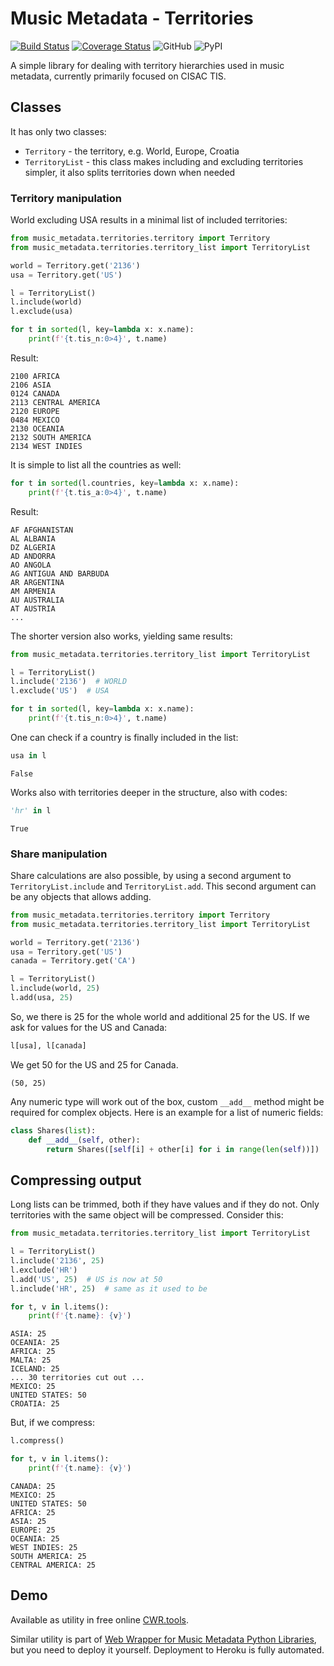 # Music Metadata - Territories

[![Build Status](https://travis-ci.com/musicmetadata/territories.svg?branch=master)](https://travis-ci.com/musicmetadata/territories)
[![Coverage Status](https://coveralls.io/repos/github/musicmetadata/territories/badge.svg?branch=master)](https://coveralls.io/github/musicmetadata/territories?branch=master)
![GitHub](https://img.shields.io/github/license/musicmetadata/territories)
![PyPI](https://img.shields.io/pypi/v/music-metadata-territories)

A simple library for dealing with territory hierarchies used in music 
metadata, currently primarily focused on CISAC TIS.

## Classes

It has only two classes:

* `Territory` - the territory, e.g. World, Europe, Croatia
* `TerritoryList` - this class makes including and excluding territories 
simpler, it also splits territories down when needed

### Territory manipulation

World excluding USA results in a minimal list of included territories:

```python
from music_metadata.territories.territory import Territory
from music_metadata.territories.territory_list import TerritoryList

world = Territory.get('2136')
usa = Territory.get('US')

l = TerritoryList()
l.include(world)
l.exclude(usa)

for t in sorted(l, key=lambda x: x.name):
    print(f'{t.tis_n:0>4}', t.name)
```

Result:

```
2100 AFRICA
2106 ASIA
0124 CANADA
2113 CENTRAL AMERICA
2120 EUROPE
0484 MEXICO
2130 OCEANIA
2132 SOUTH AMERICA
2134 WEST INDIES
```

It is simple to list all the countries as well:

```python
for t in sorted(l.countries, key=lambda x: x.name):
    print(f'{t.tis_a:0>4}', t.name)
```

Result:

```
AF AFGHANISTAN
AL ALBANIA
DZ ALGERIA
AD ANDORRA
AO ANGOLA
AG ANTIGUA AND BARBUDA
AR ARGENTINA
AM ARMENIA
AU AUSTRALIA
AT AUSTRIA
...

```
The shorter version also works, yielding same results: 
```python
from music_metadata.territories.territory_list import TerritoryList

l = TerritoryList()
l.include('2136')  # WORLD
l.exclude('US')  # USA

for t in sorted(l, key=lambda x: x.name):
    print(f'{t.tis_n:0>4}', t.name)
```

One can check if a country is finally included in the list:

```python
usa in l
```

```Result:
False
```

Works also with territories deeper in the structure, also with codes:

```python
'hr' in l
```

```Result:
True
```

### Share manipulation

Share calculations are also possible, by using a second argument to 
``TerritoryList.include`` and ``TerritoryList.add``. This second argument can
be any objects that allows adding. 

```python
from music_metadata.territories.territory import Territory
from music_metadata.territories.territory_list import TerritoryList

world = Territory.get('2136')
usa = Territory.get('US')
canada = Territory.get('CA')

l = TerritoryList()
l.include(world, 25)
l.add(usa, 25)
```

So, we there is 25 for the whole world and additional 25 for the US.
If we ask for values for the US and Canada:

```python
l[usa], l[canada]
```

We get 50 for the US and 25 for Canada.

```Result:
(50, 25)
```

Any numeric type will work out of the box,
custom ``__add__`` method might be required for complex objects. Here is
an example for a list of numeric fields:

```python
class Shares(list):
    def __add__(self, other):
        return Shares([self[i] + other[i] for i in range(len(self))])   
```

## Compressing output

Long lists can be trimmed, both if they have values and if they do not.
Only territories with the same object will be compressed. Consider this:

```python
from music_metadata.territories.territory_list import TerritoryList

l = TerritoryList()
l.include('2136', 25)
l.exclude('HR')
l.add('US', 25)  # US is now at 50
l.include('HR', 25)  # same as it used to be

for t, v in l.items():
    print(f'{t.name}: {v}')
```

```Result:
ASIA: 25
OCEANIA: 25
AFRICA: 25
MALTA: 25
ICELAND: 25
... 30 territories cut out ...
MEXICO: 25
UNITED STATES: 50
CROATIA: 25
```

But, if we compress:

```python
l.compress()

for t, v in l.items():
    print(f'{t.name}: {v}')
```

```Result:
CANADA: 25
MEXICO: 25
UNITED STATES: 50
AFRICA: 25
ASIA: 25
EUROPE: 25
OCEANIA: 25
WEST INDIES: 25
SOUTH AMERICA: 25
CENTRAL AMERICA: 25
```
## Demo
Available as utility in free online [CWR.tools](<https://cwr.tools>).

Similar utility is part of 
[Web Wrapper for Music Metadata Python Libraries](https://github.com/musicmetadata/web-wrapper),
but you need to deploy it yourself. Deployment to Heroku is fully automated.
